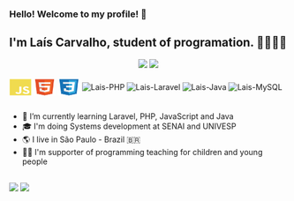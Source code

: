 ### Hello! Welcome to my profile! 👋
##  I'm Laís Carvalho, student of programation. 👩‍🎓👩‍💻 

<div align="center">
    <a https://github.com/LaisMatos/LaisMatos">
    <img height="180em" src="https://github-readme-stats.vercel.app/api?username=LaisMatos&show_icons=true&theme=tokyonight&include_all_commits=true&count_private=true"/>
    <img height="180em" src="https://github-readme-stats.vercel.app/api/top-langs/?username=LaisMatos&layout=compact&langs_count=7&theme=tokyonight"/>
</div>

 <div style="display: inline_block"><br>
    <img align="center" alt="Lais-Js" height="30" width="40" src="https://raw.githubusercontent.com/devicons/devicon/master/icons/javascript/javascript-plain.svg">
    <img align="center" alt="Lais-HTML" height="30" width="40" src="https://raw.githubusercontent.com/devicons/devicon/master/icons/html5/html5-original.svg">
    <img align="center" alt="Lais-CSS" height="30" width="40" src="https://raw.githubusercontent.com/devicons/devicon/master/icons/css3/css3-original.svg">  
    <img align="center" alt="Lais-PHP"  height="30" width="40" src="https://cdn.jsdelivr.net/gh/devicons/devicon/icons/php/php-original.svg" >
    <img align="center" alt="Lais-Laravel"  height="30" width="40" src="https://cdn.jsdelivr.net/gh/devicons/devicon/icons/laravel/laravel-plain-wordmark.svg">
    <img align="center" alt="Lais-Java"  height="30" width="40" src="https://cdn.wallpapersafari.com/95/49/8OFpch.png">
    <img align="center" alt="Lais-MySQL"  height="30" width="40" src="https://cdn.jsdelivr.net/gh/devicons/devicon/icons/mysql/mysql-original-wordmark.svg">                  
</div>
 
 ##
 
- 🌱 I’m currently learning Laravel, PHP, JavaScript and Java
- 🎓 I'm  doing Systems development at SENAI and UNIVESP
- 🌎 I live in São Paulo - Brazil 🇧🇷
- 👩‍🏫 I'm supporter of programming teaching for children and young people

##
<div>
  <a href = "https://mail.google.com/mail/u/1/?ogbl#inbox"><img src="https://img.shields.io/badge/-Gmail-%23333?style=for-the-badge&logo=gmail&logoColor=white" target="_blank"></a>
  <a href="https://www.linkedin.com/in/laismatosdev" target="_blank"><img src="https://img.shields.io/badge/-LinkedIn-%230077B5?style=for-the-badge&logo=linkedin&logoColor=white" target="_blank"></a> 
</div>
